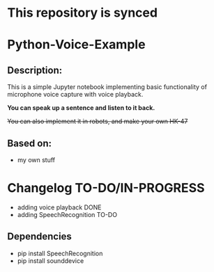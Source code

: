 # This repository is synced
# Python-Voice-Example

## Description:
This is a simple Jupyter notebook implementing basic functionality of microphone voice capture with voice playback.

**You can speak up a sentence and listen to it back.**

<s>You can also implement it in robots, and make your own HK-47</s>

## Based on:
- my own stuff

# Changelog TO-DO/IN-PROGRESS

- adding voice playback DONE
- adding SpeechRecognition TO-DO

## Dependencies

- pip install SpeechRecognition
- pip install sounddevice
